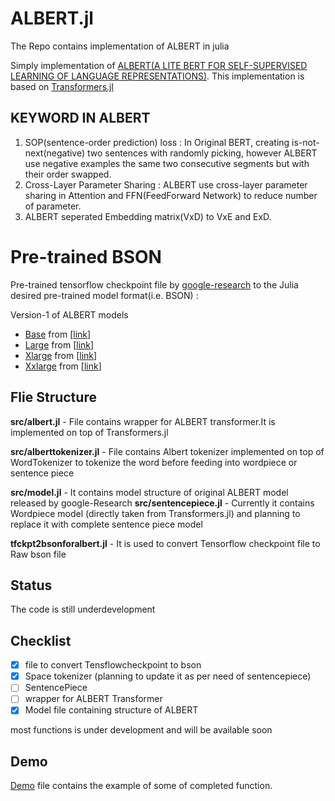 # ALBERT.jl
The Repo contains implementation of ALBERT in julia


Simply implementation of [ALBERT(A LITE BERT FOR SELF-SUPERVISED LEARNING OF LANGUAGE REPRESENTATIONS)](https://arxiv.org/pdf/1909.11942.pdf). This implementation is based on [Transformers.jl](https://github.com/chengchingwen/Transformers.jl/blob/master/example/BERT/pretrain.jl)

## KEYWORD IN ALBERT 


1. SOP(sentence-order prediction) loss : In Original BERT, creating is-not-next(negative) two sentences with randomly picking, however ALBERT use negative examples the same two consecutive segments but with their order swapped.
2. Cross-Layer Parameter Sharing : ALBERT use cross-layer parameter sharing in Attention and FFN(FeedForward Network) to reduce number of parameter.
3. ALBERT seperated Embedding matrix(VxD) to VxE and ExD.

 
Pre-trained BSON
==================
Pre-trained tensorflow checkpoint file by [google-research](https://github.com/google-research/ALBERT) to the Julia desired pre-trained model format(i.e. BSON) :

Version-1 of ALBERT models
- [Base](https://drive.google.com/drive/u/1/folders/1HHTlS_jBYRE4cG0elITEH7fAkiNmrEgz) from [[link](https://storage.googleapis.com/albert_models/albert_base_v1.tar.gz)]
- [Large](https://drive.google.com/drive/u/1/folders/1HHTlS_jBYRE4cG0elITEH7fAkiNmrEgz) from [[link](https://storage.googleapis.com/albert_models/albert_large_v1.tar.gz)]
- [Xlarge](https://drive.google.com/drive/u/1/folders/1HHTlS_jBYRE4cG0elITEH7fAkiNmrEgz) from [[link](https://storage.googleapis.com/albert_models/albert_xlarge_v1.tar.gz)]
- [Xxlarge](https://drive.google.com/drive/u/1/folders/1HHTlS_jBYRE4cG0elITEH7fAkiNmrEgz) from [[link](https://storage.googleapis.com/albert_models/albert_xxlarge_v1.tar.gz)]

## Flie Structure
**src/albert.jl** - File contains wrapper for ALBERT transformer.It is implemented on top of Transformers.jl 

**src/alberttokenizer.jl** - File contains Albert tokenizer implemented on top of WordTokenizer to tokenize the word before feeding into wordpiece or sentence piece

**src/model.jl** - It contains model structure of original ALBERT model released by google-Research
**src/sentencepiece.jl** - Currently it contains Wordpiece model (directly taken from Transformers.jl) and planning to replace it with complete sentence piece model

**tfckpt2bsonforalbert.jl** - It is used to convert Tensorflow checkpoint file to Raw bson file 

## Status
The code is still underdevelopment 
## Checklist
- [x] file to convert Tensflowcheckpoint to bson
- [X] Space tokenizer (planning to update it as per need of sentencepiece)
- [ ] SentencePiece
- [ ] wrapper for ALBERT Transformer
- [X] Model file containing structure of ALBERT
   
most functions is under development and will be available soon 

## Demo
[Demo](docs/Demo.ipynb) file contains the example of some of completed function.
